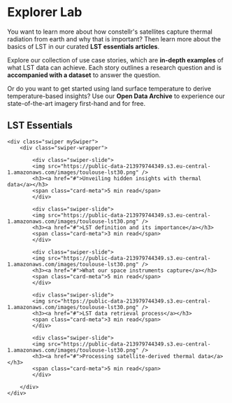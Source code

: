 # **Explorer Lab**

You want to learn more about how constellr's satellites capture thermal radiation from earth and why that is important? Then learn more about the basics of LST in our curated **LST essentials articles**.  

Explore our collection of use case stories, which are **in-depth examples** of what LST data can achieve. Each story outlines a research question and is **accompanied with a dataset** to answer the question. 

Or do you want to get started using land surface temperature to derive temperature-based insights? Use our **Open Data Archive** to experience our state-of-the-art imagery first-hand and for free. 


## LST Essentials 


<!-- Swiper styles -->
<link rel="stylesheet" href="https://unpkg.com/swiper/swiper-bundle.min.css"/>

<div class="carousel-container">
    <!-- Arrows -->
    <div class="swiper-button-next"></div>
    <div class="swiper-button-prev"></div>

    <div class="swiper mySwiper">
        <div class="swiper-wrapper">

            <div class="swiper-slide">
            <img src="https://public-data-213979744349.s3.eu-central-1.amazonaws.com/images/toulouse-lst30.png" />
            <h3><a href="#">Unveiling hidden insights with thermal data</a></h3>
            <span class="card-meta">5 min read</span>
            </div>

            <div class="swiper-slide">
            <img src="https://public-data-213979744349.s3.eu-central-1.amazonaws.com/images/toulouse-lst30.png" />
            <h3><a href="#">LST definition and its importance</a></h3>
            <span class="card-meta">3 min read</span>
            </div>

            <div class="swiper-slide">
            <img src="https://public-data-213979744349.s3.eu-central-1.amazonaws.com/images/toulouse-lst30.png" />
            <h3><a href="#">What our space instruments capture</a></h3>
            <span class="card-meta">5 min read</span>
            </div>

            <div class="swiper-slide">
            <img src="https://public-data-213979744349.s3.eu-central-1.amazonaws.com/images/toulouse-lst30.png" />
            <h3><a href="#">LST data retrieval process</a></h3>
            <span class="card-meta">3 min read</span>
            </div>

            <div class="swiper-slide">
            <img src="https://public-data-213979744349.s3.eu-central-1.amazonaws.com/images/toulouse-lst30.png" />
            <h3><a href="#">Processing satellite-derived thermal data</a></h3>
            <span class="card-meta">5 min read</span>
            </div>

        </div>
    </div>
</div>